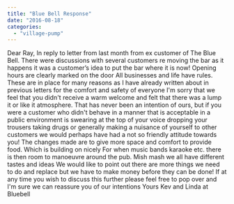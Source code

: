 ```yaml
---
title: "Blue Bell Response"
date: "2016-08-18"
categories: 
  - "village-pump"
---
```


Dear Ray, In reply to letter from last month from ex customer of The Blue Bell. There were discussions with several customers re moving the bar as it happens it was a customer’s idea to put the bar where it is now! Opening hours are clearly marked on the door All businesses and life have rules. These are in place for many reasons as I have already written about in previous letters for the comfort and safety of everyone I'm sorry that we feel that you didn't receive a warm welcome and felt that there was a lump it or like it atmosphere. That has never been an intention of ours, but if you were a customer who didn't behave in a manner that is acceptable in a public environment is swearing at the top of your voice dropping your trousers taking drugs or generally making a nuisance of yourself to other customers we would perhaps have had a not so friendly attitude towards you! The changes made are to give more space and comfort to provide food. Which is building on nicely For when music bands karaoke etc. there is then room to manoeuvre around the pub. Mish mash we all have different tastes and ideas We would like to point out there are more things we need to do and replace but we have to make money before they can be done! If at any time you wish to discuss this further please feel free to pop over and I'm sure we can reassure you of our intentions Yours Kev and Linda at Bluebell
